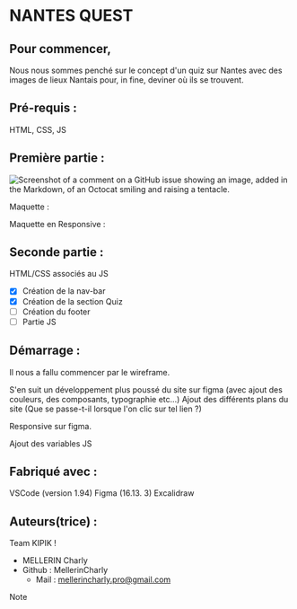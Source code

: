 # NANTES QUEST


## Pour commencer,

Nous nous sommes penché sur le concept d'un quiz sur Nantes avec des images de lieux Nantais pour, in fine, deviner où ils se trouvent.

## Pré-requis :

HTML, CSS, JS


## Première partie :

![Screenshot of a comment on a GitHub issue showing an image, added in the Markdown, of an Octocat smiling and raising a tentacle.](https://i.ibb.co/nRnfrL2/Capture-d-e-cran-2024-10-10-a-15-14-23.png)

Maquette :

Maquette en Responsive :


## Seconde partie :


HTML/CSS associés au JS

- [x] Création de la nav-bar
- [x] Création de la section Quiz
- [ ] Création du footer
- [ ] Partie JS

## Démarrage :

Il nous a fallu commencer par le wireframe.

S'en suit un développement plus poussé du site sur figma (avec ajout des couleurs, des composants, typographie etc...)
Ajout des différents plans du site (Que se passe-t-il lorsque l'on clic sur tel lien ?)

Responsive sur figma.

Ajout des variables JS


## Fabriqué avec :


VSCode (version 1.94)
Figma (16.13. 3)
Excalidraw

## Auteurs(trice) :


Team KIPIK !

- MELLERIN Charly
- Github : MellerinCharly
  - Mail : mellerincharly.pro@gmail.com


> [!NOTE]
> 

